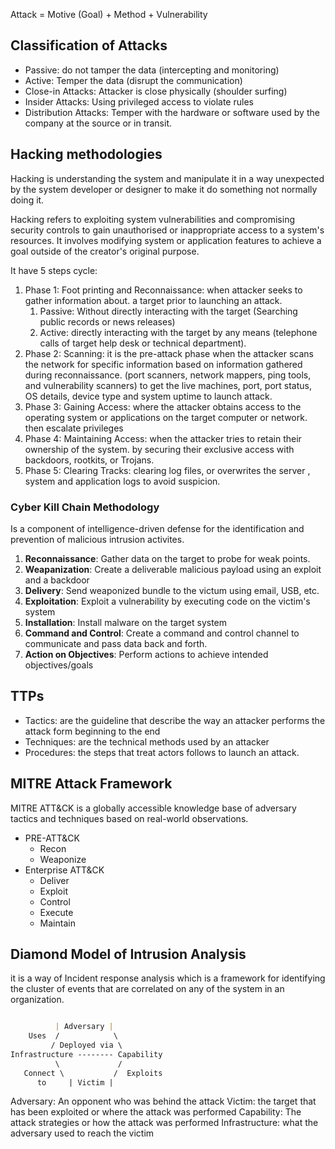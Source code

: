 
Attack = Motive (Goal) + Method + Vulnerability
## Classification of Attacks
- Passive: do not tamper the data (intercepting and monitoring)
- Active: Temper the data (disrupt the communication)
- Close-in Attacks: Attacker is close physically (shoulder surfing)
- Insider Attacks: Using privileged access to violate rules
- Distribution Attacks: Temper with the hardware or software used by the company at the source or in transit.

## Hacking methodologies
Hacking is understanding the system and manipulate it in a way unexpected by the system developer or designer to make it do something not normally doing it.

Hacking refers to exploiting system vulnerabilities and compromising security controls to gain unauthorised or inappropriate access to a system's resources.
It involves modifying system or application features to achieve a goal outside of the creator's original purpose.

It have 5 steps cycle:
1. Phase 1: Foot printing and Reconnaissance: when attacker seeks to gather information about. a target prior to launching an attack.
	1. Passive: Without directly interacting with the target (Searching public records or news releases)
	2. Active: directly interacting with the target by any means (telephone calls of target help desk or technical department).
2. Phase 2: Scanning: it is the pre-attack phase when the attacker scans the network for specific information based on information gathered during reconnaissance. (port scanners, network mappers, ping tools, and vulnerability scanners) to get the live machines, port, port status, OS details, device type and system uptime to launch attack.
3. Phase 3: Gaining Access: where the attacker obtains access to the operating system or applications on the target computer or network. then escalate privileges
4. Phase 4: Maintaining Access: when the attacker tries to retain their ownership of the system. by securing their exclusive access with backdoors, rootkits, or Trojans.
5. Phase 5: Clearing Tracks: clearing log files, or overwrites the server , system and application logs to avoid suspicion.


### Cyber Kill Chain Methodology
Is a component of intelligence-driven defense for the identification and prevention of malicious intrusion activites.

1. **Reconnaissance**: Gather data on the target to probe for weak points.
2. **Weapanization**: Create a deliverable malicious payload using an exploit and a backdoor
3. **Delivery**: Send weaponized bundle to the victum using email, USB, etc.
4. **Exploitation**: Exploit a vulnerability by executing code on the victim's system
5. **Installation**: Install malware on the target system
6. **Command and Control**: Create a command and control channel to communicate and pass data back and forth.
7. **Action on Objectives**: Perform actions to achieve intended objectives/goals

## TTPs
- Tactics: are the guideline that describe the way an attacker performs the attack form beginning to the end
- Techniques: are the technical methods used by an attacker
- Procedures: the steps that treat actors follows to launch an attack.

## MITRE Attack Framework
MITRE ATT&CK is a globally accessible knowledge base of adversary tactics and techniques based on real-world observations.

- PRE-ATT&CK
	- Recon
	- Weaponize
- Enterprise ATT&CK
	- Deliver
	- Exploit
	- Control
	- Execute
	- Maintain

## Diamond Model of Intrusion Analysis
it is a way of Incident response analysis which is a framework for identifying the cluster of events that are correlated on any of the system in an organization.

``` md

		  | Adversary |
	Uses  /            \
		 / Deployed via \
Infrastructure -------- Capability
	      \             /
   Connect \           /  Exploits
	  to	 | Victim | 
```

Adversary: An opponent who was behind the attack
Victim: the target that has been exploited or where the attack was performed
Capability: The attack strategies or how the attack was performed
Infrastructure: what the adversary used to reach the victim
